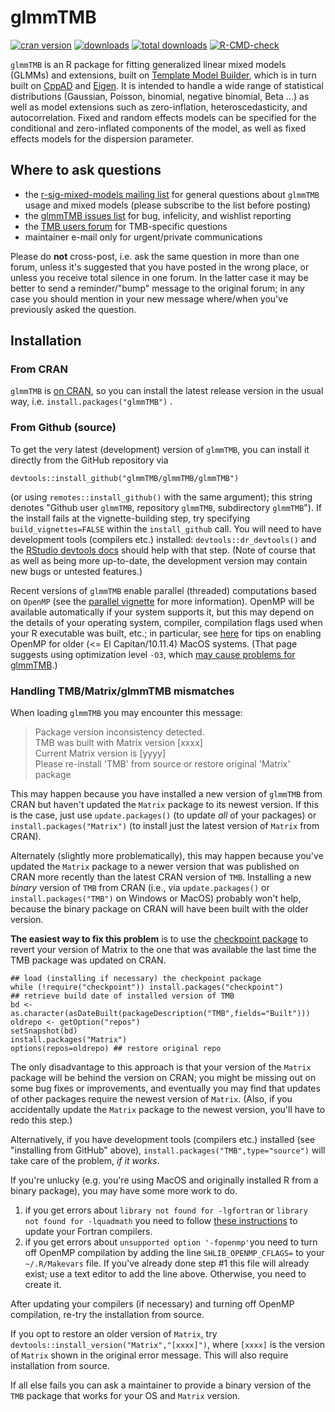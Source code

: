 # glmmTMB

[![cran version](http://www.r-pkg.org/badges/version/glmmTMB)](https://cran.r-project.org/package=glmmTMB)
[![downloads](http://cranlogs.r-pkg.org/badges/glmmTMB)](http://cranlogs.r-pkg.org/badges/glmmTMB)
[![total downloads](http://cranlogs.r-pkg.org/badges/grand-total/glmmTMB)](http://cranlogs.r-pkg.org/badges/grand-total/glmmTMB)
[![R-CMD-check](https://github.com/glmmTMB/glmmTMB/workflows/R-CMD-check/badge.svg)](https://github.com/glmmTMB/glmmTMB/actions)

`glmmTMB` is an R package for fitting generalized linear mixed models (GLMMs) and extensions, built on [Template Model Builder](https://github.com/kaskr/adcomp), which is in turn built on [CppAD](https://www.coin-or.org/CppAD/) and [Eigen](eigen.tuxfamily.org/). It is intended to handle a wide range of statistical distributions (Gaussian, Poisson, binomial, negative binomial, Beta ...) as well as model extensions such as zero-inflation, heteroscedasticity, and autocorrelation. Fixed and random effects models can be specified for the conditional and zero-inflated components of the model, as well as fixed effects models for the dispersion parameter.

## Where to ask questions

- the [r-sig-mixed-models mailing list](https://stat.ethz.ch/mailman/listinfo/r-sig-mixed-models) for general questions about `glmmTMB` usage and mixed models (please subscribe to the list before posting)
- the [glmmTMB issues list](https://github.com/glmmTMB/glmmTMB/issues) for bug, infelicity, and wishlist reporting
- the [TMB users forum](https://groups.google.com/forum/#!forum/tmb-users) for TMB-specific questions
- maintainer e-mail only for urgent/private communications

Please do **not** cross-post, i.e. ask the same question in more than one forum, unless it's suggested that you have posted in the wrong place, or unless you receive total silence in one forum. In the latter case it may be better to send a reminder/"bump" message to the original forum; in any case you should mention in your new message where/when you've previously asked the question.

## Installation 

### From CRAN

`glmmTMB` is [on CRAN](https://CRAN.R-project.org/package=glmmTMB), so you can install the latest release version in the usual way, i.e. `install.packages("glmmTMB")` .

### From Github (source)

To get the very latest (development) version of `glmmTMB`, you can install it 
directly from the GitHub repository via
```
devtools::install_github("glmmTMB/glmmTMB/glmmTMB")
```
(or using `remotes::install_github()` with the same argument); this string denotes "Github user `glmmTMB`, repository `glmmTMB`, subdirectory `glmmTMB`"). If the install fails at the vignette-building step, try specifying `build_vignettes=FALSE` within the `install_github` call. You will need to have development tools (compilers etc.) installed: `devtools::dr_devtools()` and the [RStudio devtools docs](https://www.rstudio.com/products/rpackages/devtools/) should help with that step. (Note of course that as well as being more up-to-date, the development version may contain new bugs or untested features.)

Recent versions of `glmmTMB` enable parallel (threaded) computations based on `OpenMP` (see the [parallel vignette](glmmTMB/vignettes/parallel.Rmd) for more information). OpenMP will be available automatically if your system supports it, but this may depend on the details of your operating system, compiler, compilation flags used when your R executable was built, etc.; in particular, see [here](https://github.com/Rdatatable/data.table/wiki/Installation#openmp-enabled-compiler-for-mac) for tips on enabling OpenMP for older (<= El Capitan/10.11.4) MacOS systems. (That page suggests using optimization level `-O3`, which [may cause problems for glmmTMB](https://github.com/glmmTMB/glmmTMB/issues/297).)

### Handling TMB/Matrix/glmmTMB mismatches

When loading `glmmTMB` you may encounter this message:

> Package version inconsistency detected.<br>
> TMB was built with Matrix version [xxxx]<br>
> Current Matrix version is [yyyy]<br>
> Please re-install 'TMB' from source or restore original 'Matrix' package

This may happen because you have installed a new version of `glmmTMB` from CRAN but haven't updated the `Matrix` package to its newest version. If this is the case, just use `update.packages()` (to update *all* of your packages) or `install.packages("Matrix")` (to install just the latest version of `Matrix` from CRAN).

Alternately (slightly more problematically), this may happen because you've updated the `Matrix` package to a newer version that was published on CRAN more recently than the latest CRAN version of `TMB`. Installing a new *binary* version of `TMB` from CRAN (i.e., via `update.packages()` or `install.packages("TMB")` on Windows or MacOS) probably won't help, because the binary package on CRAN will have been built with the older version.

**The easiest way to fix this problem** is to use the [checkpoint package]( https://CRAN.R-project.org/package=checkpoint) to revert your version of Matrix to the one that was available the last time the TMB package was updated on CRAN.

```
## load (installing if necessary) the checkpoint package
while (!require("checkpoint")) install.packages("checkpoint")
## retrieve build date of installed version of TMB
bd <- as.character(asDateBuilt(packageDescription("TMB",fields="Built")))
oldrepo <- getOption("repos")
setSnapshot(bd)
install.packages("Matrix")
options(repos=oldrepo) ## restore original repo
```

The only disadvantage to this approach is that your version of the `Matrix` package will be behind the version on CRAN; you might be missing out on some bug fixes or improvements, and eventually you may find that updates of other packages require the newest version of `Matrix`. (Also, if you accidentally update the `Matrix` package to the newest version, you'll have to redo this step.)

Alternatively, if you have development tools (compilers etc.) installed (see "installing from GitHub" above), `install.packages("TMB",type="source")` will take care of the problem, *if it works*.

If you're unlucky (e.g. you're using MacOS and originally installed R from a binary package), you may have some more work to do.

1. if you get errors about `library not found for -lgfortran` or `library not found for -lquadmath` you need to follow [these instructions](https://thecoatlessprofessor.com/programming/rcpp-rcpparmadillo-and-os-x-mavericks--lgfortran-and--lquadmath-error/) to update your Fortran compilers.
2. if you get errors about `unsupported option '-fopenmp'`you need to turn off OpenMP compilation by adding the line `SHLIB_OPENMP_CFLAGS=` to your `~/.R/Makevars` file. If you've already done step #1 this file will already exist; use a text editor to add the line above. Otherwise, you need to create it.

After updating your compilers (if necessary) and turning off OpenMP compilation, re-try the installation from source.

If you opt to restore an older version of `Matrix`, try `devtools::install_version("Matrix","[xxxx]")`, where `[xxxx]` is the version of `Matrix` shown in the original error message. This will also require installation from source.

If all else fails you can ask a maintainer to provide a binary version of the `TMB` package that works for your OS and `Matrix` version.


